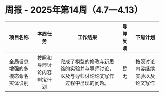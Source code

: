 # 周报 - 2025年第14周（4.7—4.13）


|  项目名称  |         本周任务         | 工作结果 | 导师反馈 |  下周计划| 
|:----------:|:--------------------:|:--:|:--------:|:--------:|
|  全局信息增强的多模态命名实体识别       | 按照和导师讨论内容制定计划 | 完成了模型的修改与新思路的实验并与导师讨论，以及与导师讨论论文写作过程中出现的问题。 | 暂无 | 按照讨论内容继续实验以及论文写作